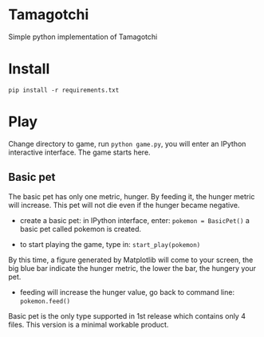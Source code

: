 # Tamagotchi
Simple python implementation of Tamagotchi

# Install
```pip install -r requirements.txt```

# Play
Change directory to game, run ```python game.py```, you will enter an IPython interactive interface. The game starts here.

## Basic pet
The basic pet has only one metric, hunger. By feeding it, the hunger metric will increase. This pet will not die even if the hunger became negative.

* create a basic pet: in IPython interface, enter:
```pokemon = BasicPet()```
  a basic pet called pokemon is created.

* to start playing the game, type in: 
 ```start_play(pokemon)```

By this time, a figure generated by Matplotlib will come to your screen, the big blue bar indicate the hunger metric, the lower the bar, the hungery your pet.

* feeding will increase the hunger value, go back to command line:
```pokemon.feed()```

Basic pet is the only type supported in 1st release which contains only 4 files. This version is a minimal workable product.